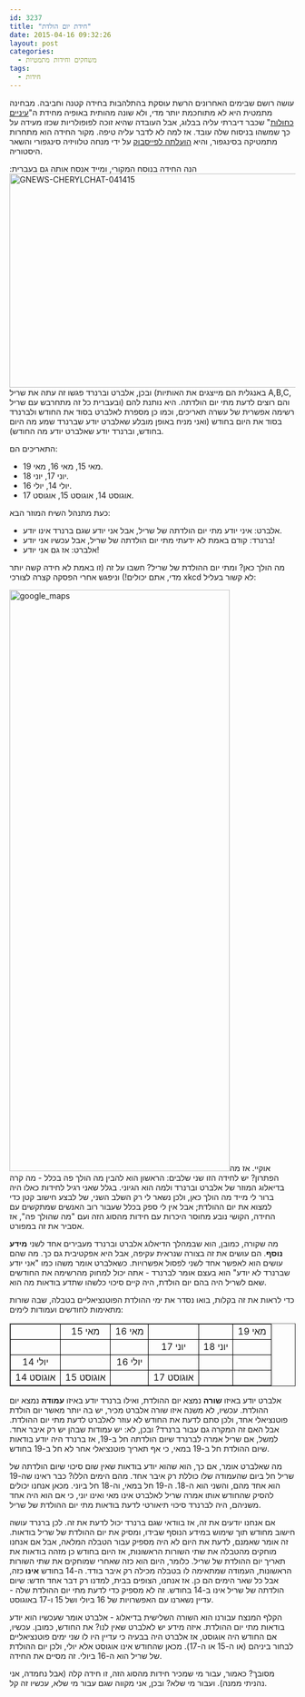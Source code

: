 ```yaml
---
id: 3237
title: "חידת יום הולדת"
date: 2015-04-16 09:32:26
layout: post
categories: 
  - משחקים וחידות מתמטיות
tags: 
  - חידות
---
```

עושה רושם שבימים האחרונים הרשת עוסקת בהתלהבות בחידה קטנה וחביבה. מבחינה מתמטית היא לא מתוחכמת יותר מדי, ולא שונה מהותית באופיה מחידת ה"<a href="http://www.gadial.net/2008/09/08/blue_eyes_riddle/">עיניים כחולות</a>" שכבר דיברתי עליה בבלוג, אבל העובדה שהיא זוכה לפופולריות שכזו מעידה על כך שמשהו בניסוח שלה עובד. אז למה לא לדבר עליה טיפה. מקור החידה הוא מתחרות מתמטיקה בסינגפור, והיא <a href="https://www.facebook.com/kennethjianwenz/photos/a.173663129479243.1073741827.167504136761809/385751114937109/?type=1">הועלתה לפייסבוק</a> על ידי מנחה טלוויזיה סינגפורי והשאר היסטוריה.

הנה החידה בנוסח המקורי, ומייד אנסח אותה גם בעברית:<a href="{{site.baseurl}}{{site.post_images}}/2015/04/GNEWS-CHERYLCHAT-041415.jpg"><img class="aligncenter size-full wp-image-3238" alt="GNEWS-CHERYLCHAT-041415" src="{{site.baseurl}}{{site.post_images}}/2015/04/GNEWS-CHERYLCHAT-041415.jpg" width="670" height="377" /></a>ובכן, אלברט וברנרד פגשו זה עתה את שריל (באנגלית הם מייצגים את האותיות A,B,C, ובעברית כל זה מתחרבש עם שריל) והם רוצים לדעת מתי יום הולדתה. היא נותנת להם רשימה אפשרית של עשרה תאריכים, וכמו כן מספרת לאלברט בסוד את החודש ולברנרד בסוד את היום בחודש (ואני מניח באופן מובלע שאלברט יודע שברנרד שמע מה היום בחודש, וברנרד יודע שאלברט יודע מה החודש).

התאריכים הם:
<ul>
	<li>מאי 15, מאי 16, מאי 19.</li>
	<li>יוני 17, יוני 18.</li>
	<li>יולי 14, יולי 16.</li>
	<li>אוגוסט 14, אוגוסט 15, אוגוסט 17.</li>
</ul>
כעת מתנהל השיח המוזר הבא:
<ul>
	<li>אלברט: איני יודע מתי יום הולדתה של שריל, אבל אני יודע שגם ברנרד אינו יודע.</li>
	<li>ברנרד: קודם באמת לא ידעתי מתי יום הולדתה של שריל, אבל עכשיו אני יודע!</li>
	<li>אלברט: אז גם אני יודע!</li>
</ul>
מה הולך כאן? ומתי יום ההולדת של שריל? חשבו על זה (זו באמת לא חידה קשה יותר מדי, אתם יכולים!) וניפגש אחרי הפסקה קצרה לצורכי xkcd לא קשור בעליל:

<a href="{{site.baseurl}}{{site.post_images}}/2015/04/google_maps.png"><img class="aligncenter size-large wp-image-3239" alt="google_maps" src="{{site.baseurl}}{{site.post_images}}/2015/04/google_maps.png" width="388" height="1024" /></a>אוקיי. אז מה הפתרון? יש לחידה הזו שני שלבים: הראשון הוא להבין מה הולך פה בכלל - מה קרה בדיאלוג המוזר של אלברט וברנרד ולמה הוא הגיוני. בגלל שאני רגיל לחידות כאלו היה ברור לי מייד מה הולך כאן, ולכן נשאר לי רק השלב השני, של לבצע חישוב קטן כדי למצוא את יום ההולדת; אבל אין לי ספק בכלל שעבור רוב האנשים שמתקשים עם החידה, הקושי נובע מחוסר היכרות עם חידות מהסוג הזה ועם "מה שהולך פה", אז אסביר את זה במפורט.

מה שקורה, כמובן, הוא שבמהלך הדיאלוג אלברט וברנרד מעבירים אחד לשני <strong>מידע נוסף</strong>. הם עושים את זה בצורה שנראית עקיפה, אבל היא אפקטיבית גם כך. מה שהם עושים הוא לאפשר אחד לשני לפסול אפשרויות. כשאלברט אומר משהו כמו "אני יודע שברנרד לא יודע" הוא בעצם אומר לברנרד - אתה יכול למחוק מהרשימה את החודשים שאם לשריל היה בהם יום הולדת, היה קיים סיכוי כלשהו שתדע בודאות מה הוא.

כדי לראות את זה בקלות, בואו נסדר את ימי ההולדת הפוטנציאליים בטבלה, שבה שורות מתאימות לחודשים ועמודות לימים:
<table border="1">
<tbody>
<tr>
<td style="border-color: #000000; border-style: solid; border-width: 1px;" align="center"></td>
<td style="border-color: #000000; border-style: solid; border-width: 1px;" align="center">מאי 15</td>
<td style="border-color: #000000; border-style: solid; border-width: 1px;" align="center">מאי 16</td>
<td style="border-color: #000000; border-style: solid; border-width: 1px;" align="center"></td>
<td style="border-color: #000000; border-style: solid; border-width: 1px;" align="center"></td>
<td style="border-color: #000000; border-style: solid; border-width: 1px;" align="center">מאי 19</td>
</tr>
<tr>
<td style="border-color: #000000; border-style: solid; border-width: 1px;" align="center"></td>
<td style="border-color: #000000; border-style: solid; border-width: 1px;" align="center"></td>
<td style="border-color: #000000; border-style: solid; border-width: 1px;" align="center"></td>
<td style="border-color: #000000; border-style: solid; border-width: 1px;" align="center">יוני 17</td>
<td style="border-color: #000000; border-style: solid; border-width: 1px;" align="center">יוני 18</td>
<td style="border-color: #000000; border-style: solid; border-width: 1px;" align="center"></td>
</tr>
<tr>
<td style="border-color: #000000; border-style: solid; border-width: 1px;" align="center">יולי 14</td>
<td style="border-color: #000000; border-style: solid; border-width: 1px;" align="center"></td>
<td style="border-color: #000000; border-style: solid; border-width: 1px;" align="center">יולי 16</td>
<td style="border-color: #000000; border-style: solid; border-width: 1px;" align="center"></td>
<td style="border-color: #000000; border-style: solid; border-width: 1px;" align="center"></td>
<td style="border-color: #000000; border-style: solid; border-width: 1px;" align="center"></td>
</tr>
<tr>
<td style="border-color: #000000; border-style: solid; border-width: 1px;" align="center">אוגוסט 14</td>
<td style="border-color: #000000; border-style: solid; border-width: 1px;" align="center">אוגוסט 15</td>
<td style="border-color: #000000; border-style: solid; border-width: 1px;" align="center"></td>
<td style="border-color: #000000; border-style: solid; border-width: 1px;" align="center">אוגוסט 17</td>
<td style="border-color: #000000; border-style: solid; border-width: 1px;" align="center"></td>
<td style="border-color: #000000; border-style: solid; border-width: 1px;" align="center"></td>
</tr>
</tbody>
</table>
אלברט יודע באיזו <strong>שורה</strong> נמצא יום ההולדת, ואילו ברנרד יודע באיזו <strong>עמודה</strong> נמצא יום ההולדת. עכשיו, לא משנה איזו שורה אלברט מכיר, יש בה יותר מאשר יום הולדת פוטנציאלי אחד, ולכן סתם לדעת את החודש לא עוזר לאלברט לדעת מתי יום ההולדת. אבל האם זה המקרה גם עבור ברנרד? ובכן, לא: יש עמודות שבהן יש רק איבר אחד. למשל, אם שריל אמרה לברנרד שיום הולדתה חל ב-19, אז ברנרד היה יודע בודאות שיום ההולדת חל ב-19 במאי, כי אף תאריך פוטנציאלי אחר לא חל ב-19 בחודש.

מה שאלברט אומר, אם כך, הוא שהוא יודע בודאות שאין שום סיכוי שיום הולדתה של שריל חל ביום שהעמודה שלו כוללת רק איבר אחד. מהם הימים הללו? כבר ראינו שה-19 הוא אחד מהם, והשני הוא ה-18. ה-19 חל במאי, וה-18 חל ביוני. מכאן אנחנו יכולים להסיק שהחודש אותו אמרה שריל לאלברט אינו מאי ואינו יוני, כי אם הוא היה אחד משניהם, היה לברנרד סיכוי תיאורטי לדעת בודאות מתי יום ההולדת של שריל.

אם אנחנו יודעים את זה, אז בוודאי שגם ברנרד יכול לדעת את זה. לכן ברנרד עושה חישוב מחודש תוך שימוש במידע הנוסף שבידו, ומסיק את יום ההולדת של שריל בודאות. זה אומר שאמנם, לדעת את היום לא היה מספיק עבור הטבלה המלאה, אבל אם אנחנו מוחקים מהטבלה את שתי השורות הראשונות, אז היום בחודש כן מזהה בודאות את תאריך יום ההולדת של שריל. כלומר, היום הוא כזה שאחרי שמוחקים את שתי השורות הראשונות, העמודה שמתאימה לו בטבלה מכילה רק איבר בודד. ה-14 בחודש <strong>אינו </strong>כזה, אבל כל שאר הימים הם כן. אז אנחנו, הצופים בבית, למדנו רק דבר אחד חדש: שיום הולדתה של שריל אינו ב-14 בחודש. זה לא מספיק כדי לדעת מתי יום ההולדת שלה - עדיין נשארנו עם האפשרויות של 16 ביולי ושל 15 ו-17 באוגוסט.

הקלף המנצח עבורנו הוא השורה השלישית בדיאלוג - אלברט אומר שעכשיו הוא יודע בודאות מתי יום ההולדת. איזה מידע יש לאלברט שאין לנו? את החודש, כמובן. עכשיו, אם החודש היה אוגוסט, אז אלברט היה בבעיה כי עדיין היו לו שני ימים פוטנציאליים לבחור ביניהם (או ה-15 או ה-17). מכאן שהחודש אינו אוגוסט אלא יולי, ולכן יום ההולדת של שריל הוא ה-16 ביולי. זה מסיים את החידה.

מסובך? כאמור, עבור מי שמכיר חידות מהסוג הזה, זו חידה קלה (אבל נחמדה, אני נהניתי ממנה). ועבור מי שלא? ובכן, אני מקווה שגם עבור מי שלא, עכשיו זה קל.
